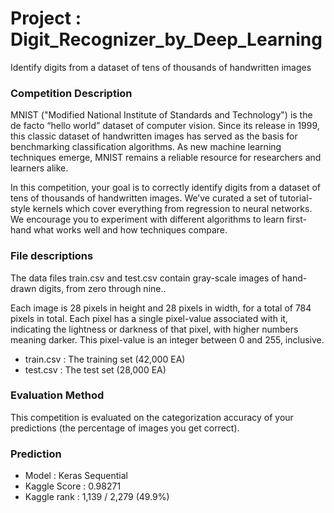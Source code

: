 # Project : Digit_Recognizer_by_Deep_Learning
Identify digits from a dataset of tens of thousands of handwritten images
 
### Competition Description
MNIST ("Modified National Institute of Standards and Technology") is the de facto “hello world” dataset of computer vision. Since its release in 1999, this classic dataset of handwritten images has served as the basis for benchmarking classification algorithms. As new machine learning techniques emerge, MNIST remains a reliable resource for researchers and learners alike.

In this competition, your goal is to correctly identify digits from a dataset of tens of thousands of handwritten images. We’ve curated a set of tutorial-style kernels which cover everything from regression to neural networks. We encourage you to experiment with different algorithms to learn first-hand what works well and how techniques compare.

### File descriptions
The data files train.csv and test.csv contain gray-scale images of hand-drawn digits, from zero through nine..

Each image is 28 pixels in height and 28 pixels in width, for a total of 784 pixels in total. Each pixel has a single pixel-value associated with it, indicating the lightness or darkness of that pixel, with higher numbers meaning darker. This pixel-value is an integer between 0 and 255, inclusive.

- train.csv : The training set (42,000 EA)
- test.csv : The test set (28,000 EA)

### Evaluation Method
This competition is evaluated on the categorization accuracy of your predictions (the percentage of images you get correct).

### Prediction
- Model : Keras Sequential  
- Kaggle Score : 0.98271
- Kaggle rank : 1,139 / 2,279 (49.9%)
